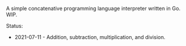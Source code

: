 A simple concatenative programming language interpreter written in Go.
WIP.

Status:
- 2021-07-11 - Addition, subtraction, multiplication, and division.
